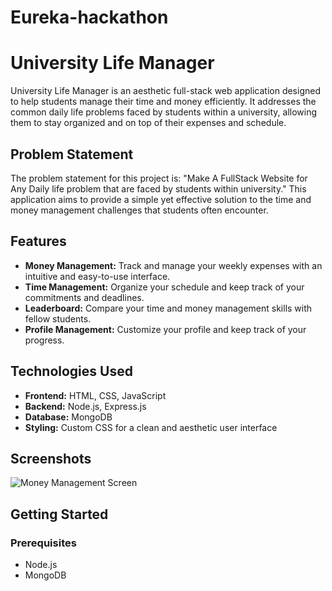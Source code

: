 # Eureka-hackathon
# University Life Manager

University Life Manager is an aesthetic full-stack web application designed to help students manage their time and money efficiently. It addresses the common daily life problems faced by students within a university, allowing them to stay organized and on top of their expenses and schedule.

## Problem Statement

The problem statement for this project is: "Make A FullStack Website for Any Daily life problem that are faced by students within university." This application aims to provide a simple yet effective solution to the time and money management challenges that students often encounter.

## Features

- **Money Management:** Track and manage your weekly expenses with an intuitive and easy-to-use interface.
- **Time Management:** Organize your schedule and keep track of your commitments and deadlines.
- **Leaderboard:** Compare your time and money management skills with fellow students.
- **Profile Management:** Customize your profile and keep track of your progress.

## Technologies Used

- **Frontend:** HTML, CSS, JavaScript
- **Backend:** Node.js, Express.js
- **Database:** MongoDB
- **Styling:** Custom CSS for a clean and aesthetic user interface

## Screenshots

![Money Management Screen](path_to_screenshot)

## Getting Started

### Prerequisites

- Node.js
- MongoDB
